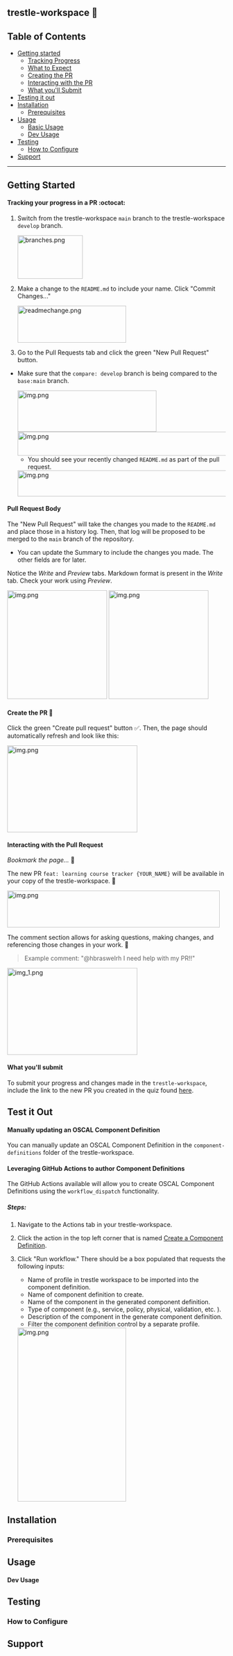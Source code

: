 ## trestle-workspace 🤖

## Table of Contents
- [Getting started](#introduction)
  - [Tracking Progress](#tracking-your-progress-in-a-pr-octocat)
  - [What to Expect](#pull-request-body)
  - [Creating the PR](#create-the-pr-tada)
  - [Interacting with the PR](#interacting-with-the-pull-request-)
  - [What you'll Submit](#what-youll-submit)
- [Testing it out](#test-it-out)
- [Installation](#installation)
  - [Prerequisites](#prerequisites)
- [Usage](#usage)
  - [Basic Usage](#basic-usage)
  - [Dev Usage](#dev-usage)
- [Testing](#testing)
  - [How to Configure](#how-to-contribute)
- [Support](#support)

---
## Getting Started

#### Tracking your progress in a PR :octocat:

1. Switch from the trestle-workspace `main` branch to the trestle-workspace `develop` branch.

    <img alt="branches.png" height="100" src="https://github.com/hbraswelrh/trestle-workspace/blob/9ef7608ec8c0599a90f1b85d1a3de8259ca9d3a3/assets/img/branches.png" width="150"/>

2. Make a change to the `README.md` to include your name. Click "Commit Changes..."

   <img alt="readmechange.png" height="85" src="https://github.com/hbraswelrh/trestle-workspace/blob/9ef7608ec8c0599a90f1b85d1a3de8259ca9d3a3/assets/img/readmechange.png" width="250"/>

3. Go to the Pull Requests tab and click the green "New Pull Request" button.

   
- Make sure that the `compare: develop` branch is being compared to the `base:main` branch.
   

   <img alt="img.png" height="95" src="https://github.com/hbraswelrh/trestle-workspace/blob/9ef7608ec8c0599a90f1b85d1a3de8259ca9d3a3/assets/img/newPR.png" width="320"/>

   <img alt="img.png" height="55" src="https://github.com/hbraswelrh/trestle-workspace/blob/9ef7608ec8c0599a90f1b85d1a3de8259ca9d3a3/assets/img/create_PULL.png" width="600"/>

   - You should see your recently changed `README.md` as part of the pull request.
   
   <img alt="img.png" height="60" src="https://github.com/hbraswelrh/trestle-workspace/blob/9ef7608ec8c0599a90f1b85d1a3de8259ca9d3a3/assets/img/viewPR.png" width="500"/>
   
#### Pull Request Body

The "New Pull Request" will take the changes you made to the `README.md` and place those in a history log. Then, that log will be proposed to be merged to the `main` branch of the repository.

- You can update the Summary to include the changes you made. The other fields are for later. 

Notice the _Write_ and _Preview_ tabs. Markdown format is present in the _Write_ tab. Check your work using _Preview_. 

<img alt="img.png" height="250" src="https://github.com/hbraswelrh/trestle-workspace/blob/9ef7608ec8c0599a90f1b85d1a3de8259ca9d3a3/assets/img/pretty_md.png" width="230"/> <img alt="img.png" height="250" src="https://github.com/hbraswelrh/trestle-workspace/blob/9ef7608ec8c0599a90f1b85d1a3de8259ca9d3a3/assets/img/learning-course.png" width="230"/>


#### Create the PR :tada:

Click the green "Create pull request" button :white_check_mark:. Then, the page should automatically refresh and look like this: 

  <img alt="img.png" height="200" src="https://github.com/hbraswelrh/trestle-workspace/blob/9ef7608ec8c0599a90f1b85d1a3de8259ca9d3a3/assets/img/PRBODY.png" width="300"/>


#### Interacting with the Pull Request 

_Bookmark the page..._ :bookmark:

The new PR `feat: learning course tracker {YOUR_NAME}` will be available in your copy of the trestle-workspace. :closed_lock_with_key:

<img alt="img.png" height="85" src="https://github.com/hbraswelrh/trestle-workspace/blob/9ef7608ec8c0599a90f1b85d1a3de8259ca9d3a3/assets/img/WORKSPACE_PR.png" width="490"/>

The comment section allows for asking questions, making changes, and referencing those changes in your work. :incoming_envelope:

> Example comment: "@hbraswelrh I need help with my PR!!"

<img alt="img_1.png" height="200" src="https://github.com/hbraswelrh/trestle-workspace/blob/9ef7608ec8c0599a90f1b85d1a3de8259ca9d3a3/assets/img/PR_COMMENT.png" width="300"/>


#### What you'll submit

To submit your progress and changes made in the `trestle-workspace`, include the link to the new PR you created in the quiz found [here](assets/self_assessment/self_assessment.md). 

## Test it Out

#### Manually updating an OSCAL Component Definition

You can manually update an OSCAL Component Definition in the `component-definitions` folder of the trestle-workspace.

#### Leveraging GitHub Actions to author Component Definitions

The GitHub Actions available will allow you to create OSCAL Component Definitions using the `workflow_dispatch` functionality.

##### Steps:

1. Navigate to the Actions tab in your trestle-workspace.
2. Click the action in the top left corner that is named [Create a Component Definition](https://github.com/hbraswelrh/trestle-workspace/actions/workflows/create-cd.yml).
3. Click "Run workflow." There should be a box populated that requests the following inputs:
   - Name of profile in trestle workspace to be imported into the component definition. 
   - Name of component definition to create.
   - Name of the component in the generated component definition.
   - Type of component (e.g., service, policy, physical, validation, etc. ).
   - Description of the component in the generate component definition.
   - Filter the component definition control by a separate profile.
     
   <img alt="img.png" height="400" src="https://github.com/hbraswelrh/trestle-workspace/blob/7492e400d5709d29c030fe39badff15bcc0a8e81/assets/img/workflow_entry.png" width="250"/>

## Installation 

### Prerequisites 

## Usage

#### Dev Usage

## Testing 

### How to Configure

## Support 
